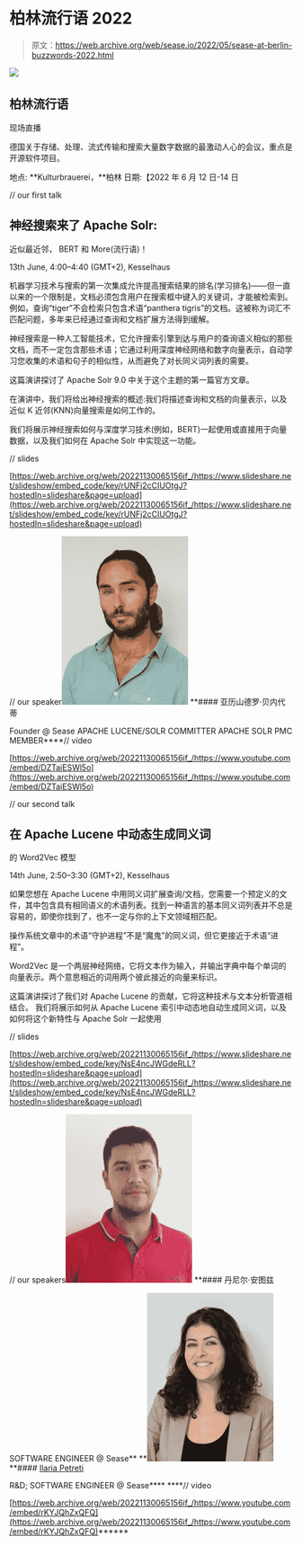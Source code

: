 # 柏林流行语 2022

> 原文：<https://web.archive.org/web/sease.io/2022/05/sease-at-berlin-buzzwords-2022.html>

![](img/942d00ef4c88d4ce1c72492dd22318e7.png)

## 柏林流行语
现场直播

德国关于存储、处理、流式传输和搜索大量数字数据的最激动人心的会议，重点是开源软件项目。

地点: **Kulturbrauerei，**柏林 日期:【2022 年 6 月 12 日-14 日

// our first talk

## 神经搜索来了 Apache Solr:
近似最近邻，
BERT 和 More(流行语)！

13th June, 4:00–4:40 (GMT+2), Kesselhaus

机器学习技术与搜索的第一次集成允许提高搜索结果的排名(学习排名)——但一直以来的一个限制是，文档必须包含用户在搜索框中键入的关键词，才能被检索到。例如，查询“tiger”不会检索只包含术语“panthera tigris”的文档。这被称为词汇不匹配问题，多年来已经通过查询和文档扩展方法得到缓解。

神经搜索是一种人工智能技术，它允许搜索引擎到达与用户的查询语义相似的那些文档，而不一定包含那些术语；它通过利用深度神经网络和数字向量表示，自动学习您收集的术语和句子的相似性，从而避免了对长同义词列表的需要。

这篇演讲探讨了 Apache Solr 9.0 中关于这个主题的第一篇官方文章。

在演讲中，我们将给出神经搜索的概述:我们将描述查询和文档的向量表示，以及近似 K 近邻(KNN)向量搜索是如何工作的。

我们将展示神经搜索如何与深度学习技术(例如，BERT)一起使用或直接用于向量数据，以及我们如何在 Apache Solr 中实现这一功能。

// slides

[https://web.archive.org/web/20221130065156if_/https://www.slideshare.net/slideshow/embed_code/key/rUNFj2cCIUOtgJ?hostedIn=slideshare&page=upload](https://web.archive.org/web/20221130065156if_/https://www.slideshare.net/slideshow/embed_code/key/rUNFj2cCIUOtgJ?hostedIn=slideshare&page=upload)

// our speaker![](img/6b9782039596312eb93c84408b895176.png)[](https://web.archive.org/web/20221130065156/https://twitter.com/AlexBenedetti)*[](https://web.archive.org/web/20221130065156/https://www.linkedin.com/in/alexbenedetti/)* **#### 亚历山德罗·贝内代蒂

Founder @ Sease
APACHE LUCENE/SOLR COMMITTER
APACHE SOLR PMC MEMBER****// video

[https://web.archive.org/web/20221130065156if_/https://www.youtube.com/embed/DZTaiESWl5o](https://web.archive.org/web/20221130065156if_/https://www.youtube.com/embed/DZTaiESWl5o)

// our second talk

## 在 Apache Lucene 中动态生成同义词
的 Word2Vec 模型

14th June, 2:50–3:30 (GMT+2), Kesselhaus

如果您想在 Apache Lucene 中用同义词扩展查询/文档，您需要一个预定义的文件，其中包含具有相同语义的术语列表。找到一种语言的基本同义词列表并不总是容易的，即使你找到了，也不一定与你的上下文领域相匹配。

操作系统文章中的术语“守护进程”不是“魔鬼”的同义词，但它更接近于术语“进程”。

Word2Vec 是一个两层神经网络，它将文本作为输入，并输出字典中每个单词的向量表示。两个意思相近的词用两个彼此接近的向量来标识。

这篇演讲探讨了我们对 Apache Lucene 的贡献，它将这种技术与文本分析管道相结合。
我们将展示如何从 Apache Lucene 索引中动态地自动生成同义词，以及如何将这个新特性与 Apache Solr 一起使用

// slides

[https://web.archive.org/web/20221130065156if_/https://www.slideshare.net/slideshow/embed_code/key/NsE4ncJWGdeRLL?hostedIn=slideshare&page=upload](https://web.archive.org/web/20221130065156if_/https://www.slideshare.net/slideshow/embed_code/key/NsE4ncJWGdeRLL?hostedIn=slideshare&page=upload)

// our speakers![](img/2313dd9fdbaf9f128f257dc8294956f6.png)[](https://web.archive.org/web/20221130065156/https://mobile.twitter.com/dantuzi)*[](https://web.archive.org/web/20221130065156/https://www.linkedin.com/in/daniele-antuzi-6773a282/)* **#### 丹尼尔·安图兹

SOFTWARE ENGINEER @ Sease** **![](img/e462262b74a50542ca59763211b17363.png)[](https://web.archive.org/web/20221130065156/https://twitter.com/ilariapet)*[](https://web.archive.org/web/20221130065156/https://www.linkedin.com/in/ilaria-petreti-422119104/)* **#### [Ilaria Petreti](https://web.archive.org/web/20221130065156/https://sease.io/about/ilaria-petreti)

R&D; SOFTWARE ENGINEER @ Sease**** ****// video

[https://web.archive.org/web/20221130065156if_/https://www.youtube.com/embed/rKYJQhZxQFQ](https://web.archive.org/web/20221130065156if_/https://www.youtube.com/embed/rKYJQhZxQFQ)******